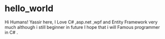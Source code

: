 # hello_world
 Hi Humans!
  Yassir here, I Love C# ,asp.net ,wpf and Entity Framework very much although i still beginner
  in future I hope that i will Famous programmer in C# .
